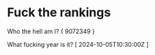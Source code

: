 # Fuck the rankings

Who the hell am I?
{ 9072349 }

What fucking year is it?
[ 2024-10-05T10:30:00Z ]
